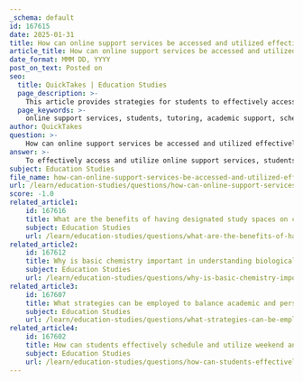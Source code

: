 ```yaml
---
_schema: default
id: 167615
date: 2025-01-31
title: How can online support services be accessed and utilized effectively by students?
article_title: How can online support services be accessed and utilized effectively by students?
date_format: MMM DD, YYYY
post_on_text: Posted on
seo:
  title: QuickTakes | Education Studies
  page_description: >-
    This article provides strategies for students to effectively access and utilize online support services, including understanding availability, scheduling appointments, preparing for sessions, engaging actively, utilizing resources, and incorporating feedback.
  page_keywords: >-
    online support services, students, tutoring, academic support, scheduling appointments, engagement, educational materials, feedback incorporation, virtual learning, study techniques
author: QuickTakes
question: >-
    How can online support services be accessed and utilized effectively by students?
answer: >-
    To effectively access and utilize online support services, students can follow these strategies:\n\n### 1. Understand Availability\n- **Identify Service Hours**: Familiarize yourself with the hours of operation for online support services. Many institutions offer virtual tutoring and workshops during specific times, including weekends. For instance, weekend tutoring services may be available at the Greenblatt Library on Saturdays and Sundays from 10 AM to 7 PM.\n- **Explore Online Platforms**: Access online tutoring services through the designated platforms provided by your academic support services. This flexibility allows students to engage with tutors and resources without the constraints of physical attendance.\n\n### 2. Schedule Appointments\n- **Plan Ahead**: Use online scheduling tools to book appointments with tutors or attend workshops. This ensures that you secure a time slot that fits your schedule and allows you to prepare in advance.\n- **Set Reminders**: Utilize calendar apps or reminders to keep track of your scheduled sessions. This helps prevent missed appointments and ensures you are prepared for each session.\n\n### 3. Prepare for Sessions\n- **Gather Materials**: Before attending an online tutoring session, collect any relevant materials, such as textbooks, notes, or assignments. This preparation allows you to make the most of your time with the tutor.\n- **Define Goals**: Clearly outline what you hope to achieve during the session. Whether it’s understanding a specific concept or improving a writing assignment, having defined goals can guide the tutoring process.\n\n### 4. Engage Actively\n- **Participate Fully**: During online sessions, actively engage with the tutor by asking questions and seeking clarification on topics you find challenging. This interaction enhances your learning experience.\n- **Take Notes**: Document key points and strategies discussed during the session. This will help reinforce your understanding and provide a reference for future study.\n\n### 5. Utilize Additional Resources\n- **Access Educational Materials**: Take advantage of any supplementary resources offered through online support services, such as recorded workshops, study guides, or practice exercises.\n- **Follow Up**: After your session, review the notes and materials discussed. If you have further questions, don’t hesitate to reach out to your tutor for additional clarification or support.\n\n### 6. Incorporate Feedback\n- **Implement Suggestions**: If you receive feedback on assignments or study techniques, make an effort to incorporate that feedback into your future work. This continuous improvement can significantly enhance your academic performance.\n\nBy following these strategies, students can effectively access and utilize online support services, leading to improved academic outcomes and a more enriching educational experience.
subject: Education Studies
file_name: how-can-online-support-services-be-accessed-and-utilized-effectively-by-students.md
url: /learn/education-studies/questions/how-can-online-support-services-be-accessed-and-utilized-effectively-by-students
score: -1.0
related_article1:
    id: 167616
    title: What are the benefits of having designated study spaces on campus?
    subject: Education Studies
    url: /learn/education-studies/questions/what-are-the-benefits-of-having-designated-study-spaces-on-campus
related_article2:
    id: 167612
    title: Why is basic chemistry important in understanding biological processes?
    subject: Education Studies
    url: /learn/education-studies/questions/why-is-basic-chemistry-important-in-understanding-biological-processes
related_article3:
    id: 167607
    title: What strategies can be employed to balance academic and personal life effectively?
    subject: Education Studies
    url: /learn/education-studies/questions/what-strategies-can-be-employed-to-balance-academic-and-personal-life-effectively
related_article4:
    id: 167602
    title: How can students effectively schedule and utilize weekend and online support for tutoring?
    subject: Education Studies
    url: /learn/education-studies/questions/how-can-students-effectively-schedule-and-utilize-weekend-and-online-support-for-tutoring
---
```


&nbsp;